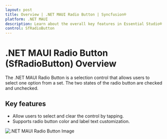 ```yaml
---
layout: post
title: Overview | .NET MAUI Radio Button | Syncfusion®
platform: .NET MAUI
description: Learn about the overall key features in Essential Studio® for .NET MAUI SfRadioButton Control, its elements, and more.
control: SfRadioButton
---
```


# .NET MAUI Radio Button (SfRadioButton) Overview

The .NET MAUI Radio Button is a selection control that allows users to select one option from a set. The two states of the radio button are checked and unchecked.

##  Key features

* Allow users to select and clear the control by tapping.
* Supports radio button color and label text customization.

![.NET MAUI Radio Button Image](Images/Getting-Started/radiobuttonoverview.png)
